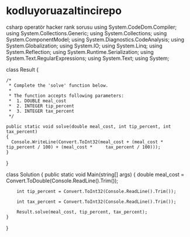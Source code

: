 # kodluyoruazaltincirepo
csharp operatör hacker rank sorusu
using System.CodeDom.Compiler;
using System.Collections.Generic;
using System.Collections;
using System.ComponentModel;
using System.Diagnostics.CodeAnalysis;
using System.Globalization;
using System.IO;
using System.Linq;
using System.Reflection;
using System.Runtime.Serialization;
using System.Text.RegularExpressions;
using System.Text;
using System;

class Result
{

    /*
     * Complete the 'solve' function below.
     *
     * The function accepts following parameters:
     *  1. DOUBLE meal_cost
     *  2. INTEGER tip_percent
     *  3. INTEGER tax_percent
     */

    public static void solve(double meal_cost, int tip_percent, int tax_percent)
    {
      Console.WriteLine(Convert.ToInt32(meal_cost + (meal_cost * tip_percent / 100) + (meal_cost *     tax_percent / 100)));
    }

}

class Solution
{
    public static void Main(string[] args)
    {
        double meal_cost = Convert.ToDouble(Console.ReadLine().Trim());

        int tip_percent = Convert.ToInt32(Console.ReadLine().Trim());

        int tax_percent = Convert.ToInt32(Console.ReadLine().Trim());

        Result.solve(meal_cost, tip_percent, tax_percent);
    }
}
